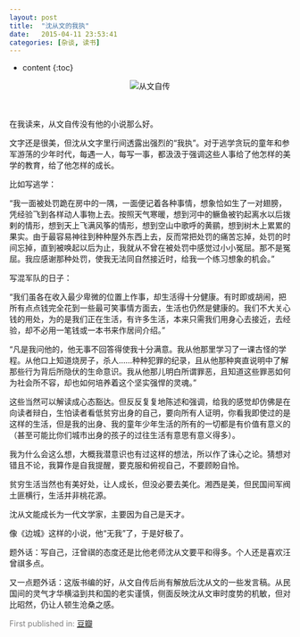```yaml
---
layout: post
title:  "沈从文的我执"
date:   2015-04-11 23:53:41
categories: [杂谈, 读书]
---
```

* content
{:toc}

<div>
<center>
<img src="http://img6.douban.com/lpic/s6384259.jpg" alt="从文自传"></img>
</center>
</div>
<br><br>
	
在我读来，从文自传没有他的小说那么好。

文字还是很美，但沈从文字里行间透露出强烈的“我执”。对于逃学贪玩的童年和参军游荡的少年时代，每遇一人，每写一事，都汲汲于强调这些人事给了他怎样的美学的教育，给了他怎样的成长。

比如写逃学：

“我一面被处罚跪在房中的一隅，一面便记着各种事情，想象恰如生了一对翅膀，凭经验飞到各样动人事物上去。按照天气寒暖，想到河中的鳜鱼被钓起离水以后拨剌的情形，想到天上飞满风筝的情形，想到空山中歌呼的黄鹂，想到树木上累累的果实。由于最容易神往到种种屋外东西上去，反而常把处罚的痛苦忘掉，处罚的时间忘掉，直到被唤起以后为止，我就从不曾在被处罚中感觉过小小冤屈。那不是冤屈。我应感谢那种处罚，使我无法同自然接近时，给我一个练习想象的机会。”

写混军队的日子：

“我们虽各在收入最少卑微的位置上作事，却生活得十分健康。有时即或胡闹，把所有点点钱完全花到一些最可笑事情方面去，生活也仍然是健康的。我们不大关心钱的用处，为的是我们正在生活，有许多生活，本来只需我们用身心去接近，去经验，却不必用一笔钱或一本书来作居间介绍。”

“凡是我问他的，他无事不回答得使我十分满意。我从他那里学习了一课古怪的学程。从他口上知道烧房子，杀人……种种犯罪的纪录，且从他那种爽直说明中了解那些行为背后所隐伏的生命意识。我从他那儿明白所谓罪恶，且知道这些罪恶如何为社会所不容，却也如何培养着这个坚实强悍的灵魂。”

这些当然可以解读成心态豁达。但反反复复地陈述和强调，给我的感觉却仿佛是在向读者辩白，生怕读者看低贫穷出身的自己，要向所有人证明，你看我即使过的是这样的生活，但是我的出身、我的童年少年生活的所有的一切都是有价值有意义的（甚至可能比你们城市出身的孩子的过往生活有意思有意义得多）。

我为什么会这么想，大概我潜意识也有过这样的想法，所以作了诛心之论。猜想对错且不论，我算作是自我提醒，要克服和俯视自己，不要顾盼自怜。

贫穷生活当然也有美好处，让人成长，但没必要去美化。湘西是美，但民国间军阀土匪横行，生活并非桃花源。

沈从文能成长为一代文学家，主要因为自己是天才。 

像《边城》这样的小说，他“无我”了，于是好极了。 



题外话：写自己，汪曾祺的态度还是比他老师沈从文要平和得多。个人还是喜欢汪曾祺多点。

又一点题外话：这版书编的好，从文自传后尚有解放后沈从文的一些发言稿。从民国间的灵气才华横溢到共和国的老实谨慎，侧面反映沈从文审时度势的机敏，但对比昭然，仍让人顿生沧桑之感。

<p><font color="gray">First published in: </font> <a href="http://book.douban.com/review/7440998/">豆瓣</a></p>